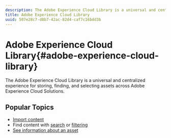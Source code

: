 ```yaml
---
description: The Adobe Experience Cloud Library is a universal and centralized experience for storing, finding, and selecting assets across Adobe Experience Cloud Solutions.
title: Adobe Experience Cloud Library
uuid: 507e28c7-d8b7-42ac-82d4-caf7c16bdd3b
---
```


# Adobe Experience Cloud Library{#adobe-experience-cloud-library}

The Adobe Experience Cloud Library is a universal and centralized experience for storing, finding, and selecting assets across Adobe Experience Cloud Solutions.

## Popular Topics

* [Import content](/help/c-library-about/c-importing-and-uploading/c-importing-and-uploading.md)
* Find content with [search](/help/c-library-about/c-assets/c-search-for-assets.md) or [filtering](/help/c-library-about/c-assets/c-filter-assets.md)
* [See information about an asset](/help/c-library-about/c-assets/c-view-detailed-information-for-an-asset.md)
